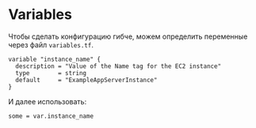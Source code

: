 # Variables

Чтобы сделать конфигурацию гибче, можем определить переменные через файл `variables.tf`.

```hcl
variable "instance_name" {
  description = "Value of the Name tag for the EC2 instance"
  type        = string
  default     = "ExampleAppServerInstance"
}
```

И далее использовать:

```hcl
some = var.instance_name
```
